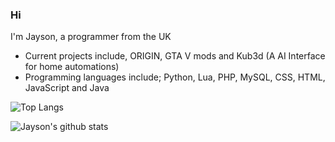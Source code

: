 ### Hi
I'm Jayson, a programmer from the UK

- Current projects include, ORIGIN, GTA V mods and Kub3d (A AI Interface for home automations)
- Programming languages include; Python, Lua, PHP, MySQL, CSS, HTML, JavaScript and Java



![Top Langs](https://github-readme-stats.vercel.app/api/top-langs/?username=jaysonhusky&layout=compact&langs_count=10&theme=dark&hide_border=true)

![Jayson's github stats](https://github-readme-stats.vercel.app/api?username=jaysonhusky&show_icons=true&hide_border=true&theme=dark&count_private=true&bg_color=45,ee7000,7b02cc&text_color=ffffff&icon_color=ffffff)
